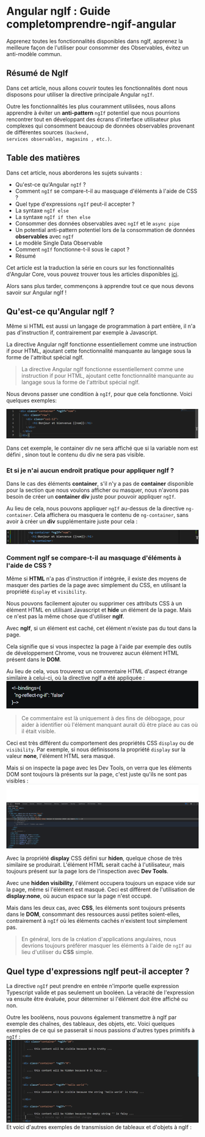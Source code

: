 # Angular ngIf : Guide completomprendre-ngif-angular
Apprenez toutes les fonctionnalités disponibles dans ngIf, apprenez la meilleure façon de l'utiliser pour consommer des Observables, évitez un anti-modèle commun.

## Résumé de NgIf
Dans cet article, nous allons couvrir toutes les fonctionnalités dont nous disposons pour utiliser la directive principale Angular <code>ngIf</code>.

Outre les fonctionnalités les plus couramment utilisées, nous allons apprendre à éviter un **anti-pattern** <code>ngIf</code> potentiel que nous pourrions rencontrer tout en développant des écrans d'interface utilisateur plus complexes qui consomment beaucoup de données observables provenant de différentes sources <code>(backend, services observables, magasins , etc.)</code>.

## Table des matières
Dans cet article, nous aborderons les sujets suivants :
* Qu'est-ce qu'Angular <code>ngIf</code> ?
* Comment <code>ngIf</code> se compare-t-il au masquage d'éléments à l'aide de CSS ?
* Quel type d'expressions <code>ngIf</code> peut-il accepter ?
* La syntaxe <code>ngIf else</code>
* La syntaxe <code>ngIf if then else</code>
* Consommer des données observables avec <code>ngIf</code> et le <code>async pipe</code>
* Un potential anti-pattern potentiel lors de la consommation de données **observables** avec <code>ngIf</code>
* Le modèle Single Data Observable
* Comment <code>ngIf</code> fonctionne-t-il sous le capot ?
* Résumé

Cet article est la traduction la série en cours sur les fonctionnalités d'Angular Core, vous pouvez trouver tous les articles disponibles [ici](https://blog.angular-university.io/tag/angular-core/).

Alors sans plus tarder, commençons à apprendre tout ce que nous devons savoir sur Angular ngIf !

## Qu'est-ce qu'Angular ngIf ?
Même si HTML est aussi un langage de programmation à part entière, il n'a pas d'instruction if, contrairement par exemple à Javascript.

La directive Angular ngIf fonctionne essentiellement comme une instruction if pour HTML, ajoutant cette fonctionnalité manquante au langage sous la forme de l'attribut spécial ngIf.

>La directive Angular ngIf fonctionne essentiellement comme une instruction if pour HTML, ajoutant cette fonctionnalité manquante au langage sous la forme de l'attribut spécial ngIf.

Nous devons passer une condition à <code>ngIf</code>, pour que cela fonctionne. Voici quelques exemples:

![ngif](images/ngif.png)

Dans cet exemple, le container div ne sera affiché que si la variable nom est défini , sinon tout le contenu du div ne sera pas visible.
### Et si je n'ai aucun endroit pratique pour appliquer ngIf ?
Dans le cas des éléments **container**, s'il n'y a pas de **container** disponible pour la section que nous voulons afficher ou masquer, nous n'avons pas besoin de créer un **container div** juste pour pouvoir appliquer <code>ngIf</code>.

Au lieu de cela, nous pouvons appliquer <code>ngIf</code> au-dessus de la directive <code>ng-container</code>. Cela affichera ou masquera le contenu de <code>ng-container</code>, sans avoir à créer un **div** supplémentaire juste pour cela :

![ng-container](images/ng-container.png)

### Comment ngIf se compare-t-il au masquage d'éléments à l'aide de CSS ?
Même si **HTML** n'a pas d'instruction if intégrée, il existe des moyens de masquer des parties de la page avec simplement du CSS, en utilisant la propriété <code>display</code> et
 <code>visibility</code>.

Nous pouvons facilement ajouter ou supprimer ces attributs CSS à un élément HTML en utilisant Javascript et **hide** un élément de la page. Mais ce n'est pas la même chose que d'utiliser **ngIf**.

Avec **ngIf**, si un élément est caché, cet élément n'existe pas du tout dans la page.

Cela signifie que si vous inspectez la page à l'aide par exemple des outils de développement Chrome, vous ne trouverez aucun élément HTML présent dans le **DOM**.

Au lieu de cela, vous trouverez un commentaire HTML d'aspect étrange similaire à celui-ci, où la directive ngIf a été appliquée :
![hide](images/hide.png)

>Ce commentaire est là uniquement à des fins de débogage, pour aider à identifier où l'élément manquant aurait dû être placé au cas où il était visible.

Ceci est très différent du comportement des propriétés CSS <code>display</code> ou de <code>visibility</code>. Par exemple, si nous définissons la propriété <code>display</code> sur la valeur **none**, l'élément HTML sera masqué.

Mais si on inspecte la page avec les Dev Tools, on verra que les éléments DOM sont toujours là présents sur la page, c'est juste qu'ils ne sont pas visibles :
![display](images/display.png)

Avec la propriété **display** CSS défini sur **hiden**, quelque chose de très similaire se produirait. L'élément HTML serait caché à l'utilisateur, mais toujours présent sur la page lors de l'inspection avec **Dev Tools**.

Avec une **hidden visibility**, l'élément occupera toujours un espace vide sur la page, même si l'élément est masqué. Ceci est différent de l'utilisation de **display:none**, où aucun espace sur la page n'est occupé.

Mais dans les deux cas, avec **CSS**, les éléments sont toujours présents dans le **DOM**, consommant des ressources aussi petites soient-elles, contrairement à <code>ngIf</code> où les éléments cachés n'existent tout simplement pas.

>En général, lors de la création d'applications angulaires, nous devrions toujours préférer masquer les éléments à l'aide de <code>ngIf</code> au lieu d'utiliser du **CSS** simple.

## Quel type d'expressions ngIf peut-il accepter ?
La directive <code>ngIf</code> peut prendre en entrée n'importe quelle expression Typescript valide et pas seulement un booléen. La véracité de l'expression va ensuite être évaluée, pour déterminer si l'élément doit être affiché ou non.

Outre les booléens, nous pouvons également transmettre à ngIf par exemple des chaînes, des tableaux, des objets, etc. Voici quelques exemples de ce qui se passerait si nous passions d'autres types primitifs à <code>ngIf</code> :
![expression](images/expressions.png)
Et voici d'autres exemples de transmission de tableaux et d'objets à ngIf :
